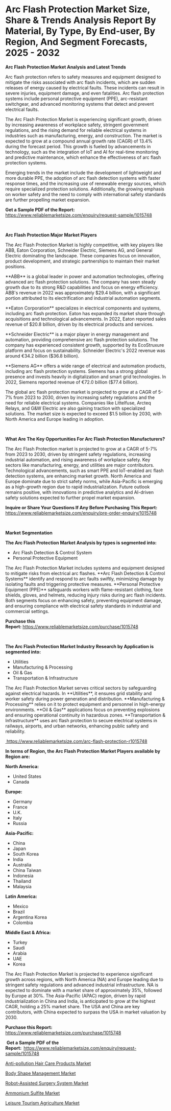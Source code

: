 <p><h1>Arc Flash Protection Market Size, Share & Trends Analysis Report By Material, By Type, By End-user, By Region, And Segment Forecasts, 2025 - 2032</h1></p><p><strong>Arc Flash Protection Market Analysis and Latest Trends</strong></p>
<p><p>Arc flash protection refers to safety measures and equipment designed to mitigate the risks associated with arc flash incidents, which are sudden releases of energy caused by electrical faults. These incidents can result in severe injuries, equipment damage, and even fatalities. Arc flash protection systems include personal protective equipment (PPE), arc-resistant switchgear, and advanced monitoring systems that detect and prevent electrical faults.</p><p>The Arc Flash Protection Market is experiencing significant growth, driven by increasing awareness of workplace safety, stringent government regulations, and the rising demand for reliable electrical systems in industries such as manufacturing, energy, and construction. The market is expected to grow at a compound annual growth rate (CAGR) of 13.4% during the forecast period. This growth is fueled by advancements in technology, such as the integration of IoT and AI for real-time monitoring and predictive maintenance, which enhance the effectiveness of arc flash protection systems.</p><p>Emerging trends in the market include the development of lightweight and more durable PPE, the adoption of arc flash detection systems with faster response times, and the increasing use of renewable energy sources, which require specialized protection solutions. Additionally, the growing emphasis on worker safety and the need to comply with international safety standards are further propelling market expansion.</p></p>
<p><strong>Get a Sample PDF of the Report:&nbsp;</strong> <a href="https://www.reliablemarketsize.com/enquiry/request-sample/1015748?utm_campaign=1879&utm_medium=2&utm_source=Github&utm_content=ia&utm_term=24012025&utm_id=arc-flash-protection">https://www.reliablemarketsize.com/enquiry/request-sample/1015748</a></p>
<p>&nbsp;</p>
<p><strong>Arc Flash Protection Major Market Players</strong></p>
<p><p>The Arc Flash Protection Market is highly competitive, with key players like ABB, Eaton Corporation, Schneider Electric, Siemens AG, and General Electric dominating the landscape. These companies focus on innovation, product development, and strategic partnerships to maintain their market positions.</p><p>**ABB** is a global leader in power and automation technologies, offering advanced arc flash protection solutions. The company has seen steady growth due to its strong R&D capabilities and focus on energy efficiency. ABB's revenue in 2022 was approximately $29.4 billion, with a significant portion attributed to its electrification and industrial automation segments.</p><p>**Eaton Corporation** specializes in electrical components and systems, including arc flash protection. Eaton has expanded its market share through acquisitions and technological advancements. In 2022, Eaton reported sales revenue of $20.8 billion, driven by its electrical products and services.</p><p>**Schneider Electric** is a major player in energy management and automation, providing comprehensive arc flash protection solutions. The company has experienced consistent growth, supported by its EcoStruxure platform and focus on sustainability. Schneider Electric's 2022 revenue was around €34.2 billion ($36.8 billion).</p><p>**Siemens AG** offers a wide range of electrical and automation products, including arc flash protection systems. Siemens has a strong global presence and invests heavily in digitalization and smart grid technologies. In 2022, Siemens reported revenue of €72.0 billion ($77.4 billion).</p><p>The global arc flash protection market is projected to grow at a CAGR of 5-7% from 2023 to 2030, driven by increasing safety regulations and the need for reliable electrical systems. Companies like Littelfuse, Arcteq Relays, and G&W Electric are also gaining traction with specialized solutions. The market size is expected to exceed $1.5 billion by 2030, with North America and Europe leading in adoption.</p></p>
<p>&nbsp;</p>
<p><strong>What Are The Key Opportunities For Arc Flash Protection Manufacturers?</strong></p>
<p><p>The Arc Flash Protection market is projected to grow at a CAGR of 5-7% from 2023 to 2030, driven by stringent safety regulations, increasing industrial automation, and rising awareness of workplace safety. Key sectors like manufacturing, energy, and utilities are major contributors. Technological advancements, such as smart PPE and IoT-enabled arc flash detection systems, are enhancing market growth. North America and Europe dominate due to strict safety norms, while Asia-Pacific is emerging as a high-growth region due to rapid industrialization. Future outlook remains positive, with innovations in predictive analytics and AI-driven safety solutions expected to further propel market expansion.</p></p>
<p><strong>Inquire or Share Your Questions If Any Before Purchasing This Report:</strong> <a href="https://www.reliablemarketsize.com/enquiry/pre-order-enquiry/1015748?utm_campaign=1879&utm_medium=2&utm_source=Github&utm_content=ia&utm_term=24012025&utm_id=arc-flash-protection">https://www.reliablemarketsize.com/enquiry/pre-order-enquiry/1015748</a></p>
<p>&nbsp;</p>
<p><strong>Market Segmentation</strong></p>
<p><strong>The Arc Flash Protection Market Analysis by types is segmented into:</strong></p>
<p><ul><li>Arc Flash Detection & Control System</li><li>Personal Protective Equipment</li></ul></p>
<p><p>The Arc Flash Protection Market includes systems and equipment designed to mitigate risks from electrical arc flashes. **Arc Flash Detection & Control Systems** identify and respond to arc faults swiftly, minimizing damage by isolating faults and triggering protective measures. **Personal Protective Equipment (PPE)** safeguards workers with flame-resistant clothing, face shields, gloves, and helmets, reducing injury risks during arc flash incidents. Both segments focus on enhancing safety, preventing equipment damage, and ensuring compliance with electrical safety standards in industrial and commercial settings.</p></p>
<p><strong>Purchase this Report:&nbsp;</strong><a href="https://www.reliablemarketsize.com/purchase/1015748?utm_campaign=1879&utm_medium=2&utm_source=Github&utm_content=ia&utm_term=24012025&utm_id=arc-flash-protection">https://www.reliablemarketsize.com/purchase/1015748</a></p>
<p>&nbsp;</p>
<p><strong>The Arc Flash Protection Market Industry Research by Application is segmented into:</strong></p>
<p><ul><li>Utilities</li><li>Manufacturing & Processing</li><li>Oil & Gas</li><li>Transportation & Infrastructure</li></ul></p>
<p><p>The Arc Flash Protection Market serves critical sectors by safeguarding against electrical hazards. In **Utilities**, it ensures grid stability and worker safety during power generation and distribution. **Manufacturing & Processing** relies on it to protect equipment and personnel in high-energy environments. **Oil & Gas** applications focus on preventing explosions and ensuring operational continuity in hazardous zones. **Transportation & Infrastructure** uses arc flash protection to secure electrical systems in railways, airports, and urban networks, enhancing public safety and reliability.</p></p>
<p><a href="https://www.reliablemarketsize.com/arc-flash-protection-r1015748?utm_campaign=1879&utm_medium=2&utm_source=Github&utm_content=ia&utm_term=24012025&utm_id=arc-flash-protection">&nbsp;https://www.reliablemarketsize.com/arc-flash-protection-r1015748</a></p>
<p><strong>In terms of Region, the Arc Flash Protection Market Players available by Region are:</strong></p>
<p>
    <p> <strong> North America: </strong>
        <ul>
            <li>United States</li>
            <li>Canada</li>
        </ul>
        </p> 
    <p> <strong> Europe: </strong>
        <ul>
            <li>Germany</li>
            <li>France</li>
            <li>U.K.</li>
            <li>Italy</li>
            <li>Russia</li>
        </ul>
        </p> 
    <p> <strong> Asia-Pacific: </strong>
        <ul>
            <li>China</li>
            <li>Japan</li>
            <li>South Korea</li>
            <li>India</li>
            <li>Australia</li>
            <li>China Taiwan</li>
            <li>Indonesia</li>
            <li>Thailand</li>
            <li>Malaysia</li>
        </ul>
        </p> 
    <p> <strong> Latin America: </strong>
        <ul>
            <li>Mexico</li>
            <li>Brazil</li>
            <li>Argentina Korea</li>
            <li>Colombia</li>
        </ul>
        </p> 
    <p> <strong> Middle East & Africa: </strong>
        <ul>
            <li>Turkey</li>
            <li>Saudi</li>
            <li>Arabia</li>
            <li>UAE</li>
            <li>Korea</li>
        </ul>
    </p>
    </p>
<p><p>The Arc Flash Protection Market is projected to experience significant growth across regions, with North America (NA) and Europe leading due to stringent safety regulations and advanced industrial infrastructure. NA is expected to dominate with a market share of approximately 35%, followed by Europe at 30%. The Asia-Pacific (APAC) region, driven by rapid industrialization in China and India, is anticipated to grow at the highest CAGR, holding a 25% market share. The USA and China are key contributors, with China expected to surpass the USA in market valuation by 2030.</p></p>
<p><strong>Purchase this Report: </strong><a href="https://www.reliablemarketsize.com/purchase/1015748?utm_campaign=1879&utm_medium=2&utm_source=Github&utm_content=ia&utm_term=24012025&utm_id=arc-flash-protection">https://www.reliablemarketsize.com/purchase/1015748</a></p>
<p>&nbsp;<strong>Get a Sample PDF of the Report:&nbsp;&nbsp;</strong><a href="https://www.reliablemarketsize.com/enquiry/request-sample/1015748?utm_campaign=1879&utm_medium=2&utm_source=Github&utm_content=ia&utm_term=24012025&utm_id=arc-flash-protection">https://www.reliablemarketsize.com/enquiry/request-sample/1015748</a></p>
<p><strong></strong></p>
<p><p><a href="https://www.linkedin.com/pulse/examining-ups-downs-anti-pollution-hair-care-products-4x0pc?utm_campaign=1879&utm_medium=2&utm_source=Github&utm_content=ia&utm_term=24012025&utm_id=arc-flash-protection">Anti-pollution Hair Care Products Market</a></p><p><a href="https://www.linkedin.com/pulse/market-challenges-sales-volume-forecast-research-body-cwepc?utm_campaign=1879&utm_medium=2&utm_source=Github&utm_content=ia&utm_term=24012025&utm_id=arc-flash-protection">Body Shape Management Market</a></p><p><a href="https://www.linkedin.com/pulse/navigating-global-robot-assisted-surgery-system-market-hju5e?utm_campaign=1879&utm_medium=2&utm_source=Github&utm_content=ia&utm_term=24012025&utm_id=arc-flash-protection">Robot-Assisted Surgery System Market</a></p><p><a href="https://github.com/FassouRP/Market-Research-Report-List-6/blob/main/ammonium-sulfite-market.md?utm_campaign=1879&utm_medium=2&utm_source=Github&utm_content=ia&utm_term=24012025&utm_id=arc-flash-protection">Ammonium Sulfite Market</a></p><p><a href="https://www.linkedin.com/pulse/analyzing-leisure-tourism-agriculture-market-trends-size-y8kte?utm_campaign=1879&utm_medium=2&utm_source=Github&utm_content=ia&utm_term=24012025&utm_id=arc-flash-protection">Leisure Tourism Agriculture Market</a></p></p>